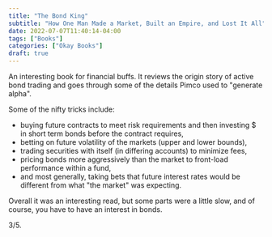 ```yaml
---
title: "The Bond King"
subtitle: "How One Man Made a Market, Built an Empire, and Lost It All"
date: 2022-07-07T11:40:14-04:00
tags: ["Books"]
categories: ["Okay Books"]
draft: true
---
```


An interesting book for financial buffs. It reviews the origin story of active bond trading and goes through some of the details Pimco used to "generate alpha".

Some of the nifty tricks include:
* buying future contracts to meet risk requirements and then investing $ in short term bonds before the contract requires, 
* betting on future volatility of the markets (upper and lower bounds),
* trading securities with itself (in differing accounts) to minimize fees,
* pricing bonds more aggressively than the market to front-load performance within a fund,
* and most generally, taking bets that future interest rates would be different from what "the market" was expecting.

Overall it was an interesting read, but some parts were a little slow, and of course, you have to have an interest in bonds.

3/5.
